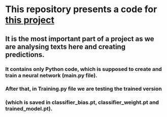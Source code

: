 # This repository presents a code for [this project](https://github.com/5724gnvasya/Decision-support-system)

## It is the most important part of a project as we are analysing texts here and creating predictions.
### It contains only Python code, which is supposed to create and train a neural network (main.py file). 
### After that, in Training.py file we are testing the trained version
### (which is saved in classifier_bias.pt, classifier_weight.pt and trained_model.pt).
